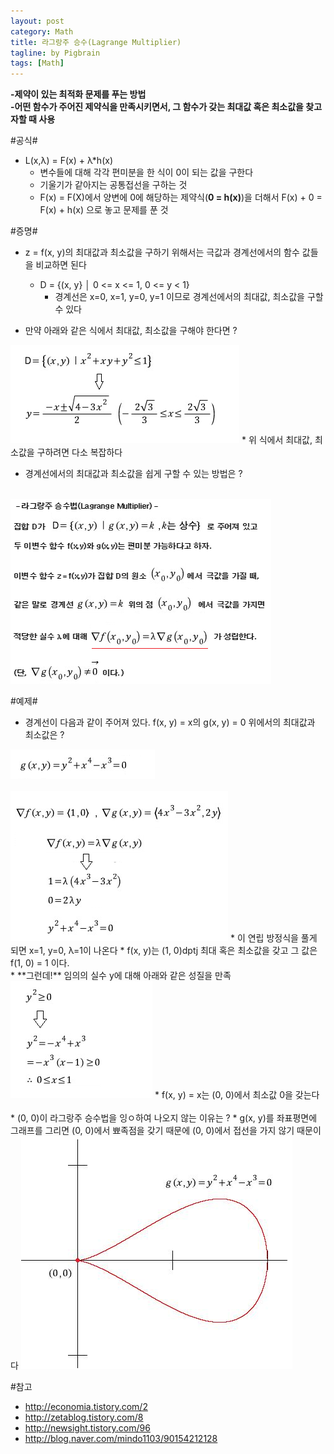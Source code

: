 ```yaml
---
layout: post
category: Math
title: 라그랑주 승수(Lagrange Multiplier)
tagline: by Pigbrain
tags: [Math]
---
```


<!--more-->

**-제약이 있는 최적화 문제를 푸는 방법**  
**-어떤 함수가 주어진 제약식을 만족시키면서, 그 함수가 갖는 최대값 혹은 최소값을 찾고자할 때 사용**
  
#공식#
* L(x,λ) = F(x) + λ*h(x)
	* 변수들에 대해 각각 편미분을 한 식이 0이 되는 값을 구한다
	* 기울기가 같아지는 공통접선을 구하는 것
	* F(x) = F(X)에서 양변에 0에 해당하는 제약식(**0 = h(x)**)을 더해서 F(x) + 0 = F(x) + h(x) 으로 놓고 문제를 푼 것

#증명#
* z = f(x, y)의 최대값과 최소값을 구하기 위해서는 극값과 경계선에서의 함수 값들을 비교하면 된다
	* D = {(x, y} │ 0 <= x <= 1,  0 <= y < 1} 
		* 경계선은 x=0, x=1, y=0, y=1 이므로 경계선에서의 최대값, 최소값을 구할 수 있다

* 만약 아래와 같은 식에서 최대값, 최소값을 구해야 한다면 ?  
<img src="/assets/themes/Snail/img/Math/LagrangeMultiplier/prof1.png" alt="">   
	* 위 식에서 최대값, 최소값을 구하려면 다소 복잡하다 

* 경계선에서의 최대값과 최소값을 쉽게 구할 수 있는 방법은 ?
<br>
<img src="/assets/themes/Snail/img/Math/LagrangeMultiplier/prof2.png" alt="">    



#예제#

* 경계선이 다음과 같이 주어져 있다. f(x, y) = x의 g(x, y) = 0 위에서의 최대값과 최소값은 ?
<img src="/assets/themes/Snail/img/Math/LagrangeMultiplier/ex1.png" alt=""> 
<br>
<br>
<img src="/assets/themes/Snail/img/Math/LagrangeMultiplier/ex2.png" alt=""> 
* 이 연립 방정식을 풀게 되면 x=1, y=0, λ=1이 나온다
* f(x, y)는 (1, 0)dptj 최대 혹은 최소값을 갖고 그 값은 f(1, 0) = 1 이다.
<br>
* **그런데!** 임의의 실수 y에 대해 아래와 같은 성질을 만족
<img src="/assets/themes/Snail/img/Math/LagrangeMultiplier/ex3.png" alt="">
* f(x, y) = x는 (0, 0)에서 최소값 0을 갖는다
<br>
<br>
* (0, 0)이 라그랑주 승수법을 잉ㅇ하여 나오지 않는 이유는 ?
	* g(x, y)를 좌표평면에 그래프를 그리면 (0, 0)에서 뾰족점을 갖기 때문에 (0, 0)에서 접선을 가지 않기 때문이다
<img src="/assets/themes/Snail/img/Math/LagrangeMultiplier/ex4.png" alt="">  


#참고
* http://economia.tistory.com/2  
* http://zetablog.tistory.com/8  
* http://newsight.tistory.com/96  
* http://blog.naver.com/mindo1103/90154212128  